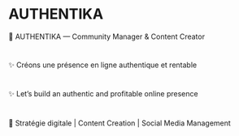 # AUTHENTIKA
💼 AUTHENTIKA — Community Manager & Content Creator
#
✨ Créons une présence en ligne authentique et rentable
#
✨ Let’s build an authentic and profitable online presence
#
🎯 Stratégie digitale | Content Creation | Social Media Management
